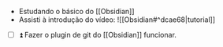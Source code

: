 - Estudando o básico do [[Obsidian]]
- Assisti à introdução do vídeo: ![[Obsidian#^dcae68|tutorial]]
- [ ] ⏫ Fazer o plugin de git do [[Obsidian]] funcionar.
